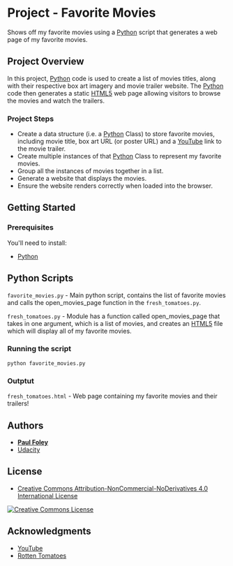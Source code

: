 # Project - Favorite Movies

Shows off my favorite movies using a [Python](https://www.python.org/) script that generates a web page of my favorite movies.


## Project Overview

In this project, [Python](https://www.python.org/) code is used to create a list of movies titles, along with their respective box art imagery and movie trailer website.  The [Python](https://www.python.org/) code then generates a static [HTML5](https://www.w3schools.com/html/html5_intro.asp) web page allowing visitors to browse the movies and watch the trailers.


### Project Steps

* Create a data structure (i.e. a [Python](https://www.python.org/) Class) to store favorite movies, including movie title, box art URL (or poster URL) and a [YouTube](https://www.youtube.com/) link to the movie trailer.
* Create multiple instances of that [Python](https://www.python.org/) Class to represent my favorite movies.
* Group all the instances of movies together in a list.
* Generate a website that displays the movies.
* Ensure the website renders correctly when loaded into the browser.


## Getting Started

### Prerequisites

You'll need to install:

* [Python](https://www.python.org/)


## Python Scripts

`favorite_movies.py` - Main python script, contains the list of favorite movies and calls the open_movies_page function in the `fresh_tomatoes.py`.

`fresh_tomatoes.py` - Module has a function called open_movies_page that takes in one argument, which is a list of movies, and creates an [HTML5](https://www.w3schools.com/html/html5_intro.asp) file which will display all of my favorite movies.

### Running the script

`python favorite_movies.py`

### Outptut

`fresh_tomatoes.html` - Web page containing my favorite movies and their trailers!

## Authors

* **[Paul Foley](https://github.com/paulfoley)**
* [Udacity](https://www.udacity.com/)


## License

* <a rel="license" href="https://creativecommons.org/licenses/by-nc-nd/4.0/"> Creative Commons Attribution-NonCommercial-NoDerivatives 4.0 International License</a>

<a rel="license" href="https://creativecommons.org/licenses/by-nc-nd/4.0/">
	<img alt="Creative Commons License" style="border-width:0" src="https://i.creativecommons.org/l/by-nc-nd/4.0/88x31.png" />
</a>


## Acknowledgments

* [YouTube](https://www.youtube.com/)
* [Rotten Tomatoes](https://www.rottentomatoes.com/)
